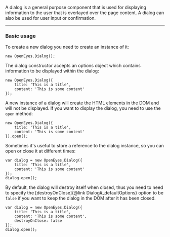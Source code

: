 A dialog is a general purpose component that is used for displaying information
to the user that is overlayed over the page content. A dialog can also be used
for user input or confirmation.

***

### Basic usage

To create a new dialog you need to create an instance of it:

	new OpenEyes.Dialog();

The dialog constructor accepts an options object which contains information
to be displayed within the dialog:

	new OpenEyes.Dialog({
		title: 'This is a title',
		content: 'This is some content'
	});

A new instance of a dialog will create the HTML elements in the DOM and will not
be displayed. If you want to display the dialog, you need to use the `open` method:

	new OpenEyes.Dialog({
		title: 'This is a title',
		content: 'This is some content'
	}).open();

Sometimes it's useful to store a reference to the dialog instance, so you can
open or close it at different times:

	var dialog = new OpenEyes.Dialog({
		title: 'This is a title',
		content: 'This is some content'
	});
	dialog.open();

By default, the dialog will destroy itself when closed, thus you need to need to
specify the [destroyOnClose]{@link Dialog#_defaultOptions} option to be `false` if you want to keep the dialog
in the DOM after it has been closed.

	var dialog = new OpenEyes.Dialog({
		title: 'This is a title',
		content: 'This is some content',
		destroyOnClose: false
	});
	dialog.open();
